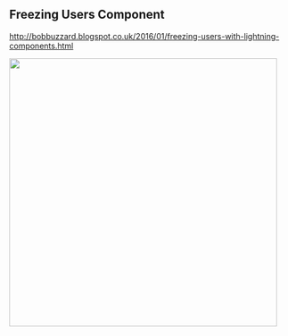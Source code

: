 Freezing Users Component
------------------------

http://bobbuzzard.blogspot.co.uk/2016/01/freezing-users-with-lightning-components.html

<img src="https://cloud.githubusercontent.com/assets/1001444/12740464/b7feb7ac-c9b6-11e5-9bbc-2a5e37e0da99.png" width="480px">


